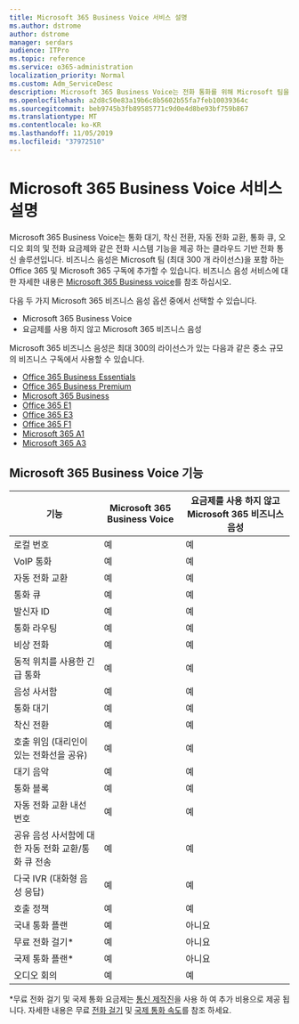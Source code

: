 ```yaml
---
title: Microsoft 365 Business Voice 서비스 설명
ms.author: dstrome
author: dstrome
manager: serdars
audience: ITPro
ms.topic: reference
ms.service: o365-administration
localization_priority: Normal
ms.custom: Adm_ServiceDesc
description: Microsoft 365 Business Voice는 전화 통화를 위해 Microsoft 팀을 사용할 수 있는 추가 기능 서비스입니다. 전화 시스템, 국내 통화 계획, SMS 및 오디오 회의를 결합 한 것입니다.
ms.openlocfilehash: a2d8c50e83a19b6c8b5602b55fa7feb10039364c
ms.sourcegitcommit: beb9745b3fb89585771c9d0e4d8be93bf759b867
ms.translationtype: MT
ms.contentlocale: ko-KR
ms.lasthandoff: 11/05/2019
ms.locfileid: "37972510"
---
```

# <a name="microsoft-365-business-voice-service-description"></a>Microsoft 365 Business Voice 서비스 설명

Microsoft 365 Business Voice는 통화 대기, 착신 전환, 자동 전화 교환, 통화 큐, 오디오 회의 및 전화 요금제와 같은 전화 시스템 기능을 제공 하는 클라우드 기반 전화 통신 솔루션입니다. 비즈니스 음성은 Microsoft 팀 (최대 300 개 라이선스)을 포함 하는 Office 365 및 Microsoft 365 구독에 추가할 수 있습니다. 비즈니스 음성 서비스에 대 한 자세한 내용은 [Microsoft 365 Business voice](https://docs.microsoft.com/MicrosoftTeams/business-voice/whats-business-voice)를 참조 하십시오.

다음 두 가지 Microsoft 365 비즈니스 음성 옵션 중에서 선택할 수 있습니다.

- Microsoft 365 Business Voice
- 요금제를 사용 하지 않고 Microsoft 365 비즈니스 음성

Microsoft 365 비즈니스 음성은 최대 300의 라이선스가 있는 다음과 같은 중소 규모의 비즈니스 구독에서 사용할 수 있습니다.

- [Office 365 Business Essentials](office-365-platform-service-description/office-365-platform-service-description.md)
- [Office 365 Business Premium](office-365-platform-service-description/office-365-platform-service-description.md)
- [Microsoft 365 Business](microsoft-365-business-service-description.md)
- [Office 365 E1](https://www.microsoft.com/en-us/microsoft-365/business/office-365-enterprise-e1-business-software?activetab=pivot%3aoverviewtab)
- [Office 365 E3](https://www.microsoft.com/en-us/microsoft-365/business/office-365-enterprise-e3-business-software?activetab=pivot%3aoverviewtab)
- [Office 365 F1](https://www.microsoft.com/en-us/microsoft-365/business/office-365-f1?activetab=pivot%3aoverviewtab)
- [Microsoft 365 A1](https://www.microsoft.com/en-us/microsoft-365/academic/compare-office-365-education-plans?activetab=tab:primaryr1)
- [Microsoft 365 A3](https://www.microsoft.com/en-us/microsoft-365/academic/compare-office-365-education-plans?activetab=tab:primaryr1)

## <a name="microsoft-365-business-voice-features"></a>Microsoft 365 Business Voice 기능

| **기능**                                            | **Microsoft 365 Business Voice** | **요금제를 사용 하지 않고 Microsoft 365 비즈니스 음성** |
|--------------------------------------------------------|----------------------------------|-------------------------------------------------------|
| 로컬 번호                                          | 예                              | 예                                                   |
| VoIP 통화                                           | 예                              | 예                                                   |
| 자동 전화 교환                                        | 예                              | 예                                                   |
| 통화 큐                                             | 예                              | 예                                                   |
| 발신자 ID                                              | 예                              | 예                                                   |
| 통화 라우팅                                           | 예                              | 예                                                   |
| 비상 전화                                      | 예                              | 예                                                   |
| 동적 위치를 사용한 긴급 통화                | 예                              | 예                                                   |
| 음성 사서함                                             | 예                              | 예                                                   |
| 통화 대기                                              | 예                              | 예                                                   |
| 착신 전환                                        | 예                              | 예                                                   |
| 호출 위임 (대리인이 있는 전화선을 공유)   | 예                              | 예                                                   |
| 대기 음악                                          | 예                              | 예                                                   |
| 통화 블록                                             | 예                              | 예                                                   |
| 자동 전화 교환 내선 번호                       | 예                              | 예                                                   |
| 공유 음성 사서함에 대 한 자동 전화 교환/통화 큐 전송 | 예                              | 예                                                   |
| 다국 IVR (대화형 음성 응답)          | 예                              | 예                                                   |
| 호출 정책                                         | 예                              | 예                                                   |
| 국내 통화 플랜                                  | 예                              | 아니요                                                    |
| 무료 전화 걸기\*                                    | 예                              | 아니요                                                    |
| 국제 통화 플랜\*                           | 예                              | 아니요                                                    |
| 오디오 회의                                     | 예                              | 예                                                   |
 
\*무료 전화 걸기 및 국제 통화 요금제는 [통신 제작진](https://docs.microsoft.com/microsoftteams/what-are-communications-credits)을 사용 하 여 추가 비용으로 제공 됩니다. 자세한 내용은 무료 [전화 걸기](https://docs.microsoft.com/microsoftteams/toll-free-dialing-limitations-and-restrictions) 및 [국제 통화 속도](https://products.office.com/microsoft-teams/online-meeting-solutions#Rates)를 참조 하세요.
